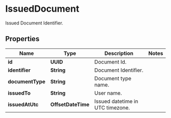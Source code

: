 

# IssuedDocument

Issued Document Identifier.

## Properties

Name | Type | Description | Notes
------------ | ------------- | ------------- | -------------
**id** | **UUID** | Document Id. | 
**identifier** | **String** | Document Identifier. | 
**documentType** | **String** | Document type name. | 
**issuedTo** | **String** | User name. | 
**issuedAtUtc** | **OffsetDateTime** | Issued datetime in UTC timezone. | 



